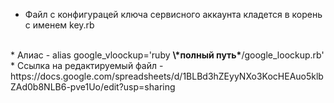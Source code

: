 * Файл с конфигурацей ключа сервисного аккаунта кладется в корень с именем key.rb 
<br>
* Алиас - alias google_vloockup='ruby <b>\*полный путь*</b>/google_loockup.rb' <br>
* Ссылка на редактируемый файл - https://docs.google.com/spreadsheets/d/1BLBd3hZEyyNXo3KocHEAuo5klbZAd0b8NLB6-pve1Uo/edit?usp=sharing